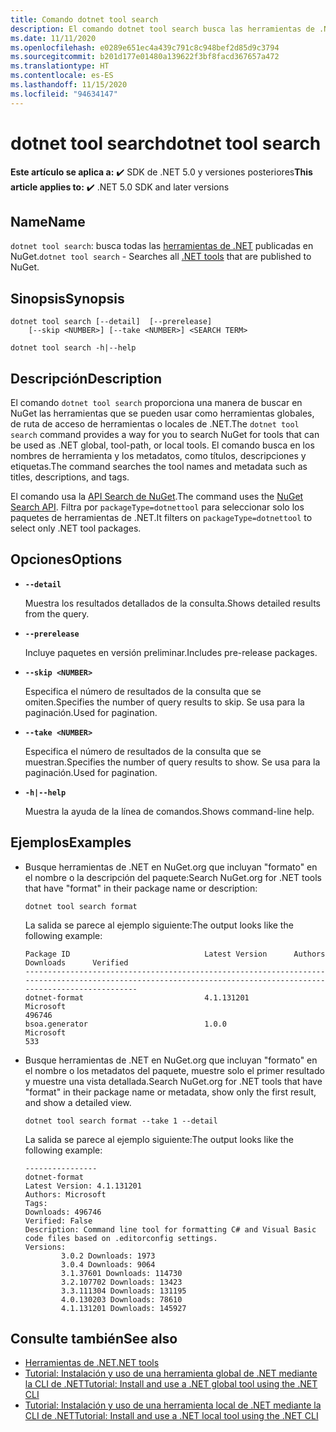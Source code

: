 ```yaml
---
title: Comando dotnet tool search
description: El comando dotnet tool search busca las herramientas de .NET publicadas en NuGet.org.
ms.date: 11/11/2020
ms.openlocfilehash: e0289e651ec4a439c791c8c948bef2d85d9c3794
ms.sourcegitcommit: b201d177e01480a139622f3bf8facd367657a472
ms.translationtype: HT
ms.contentlocale: es-ES
ms.lasthandoff: 11/15/2020
ms.locfileid: "94634147"
---
```

# <a name="dotnet-tool-search"></a><span data-ttu-id="d70e5-103">dotnet tool search</span><span class="sxs-lookup"><span data-stu-id="d70e5-103">dotnet tool search</span></span>

<span data-ttu-id="d70e5-104">**Este artículo se aplica a:** ✔️ SDK de .NET 5.0 y versiones posteriores</span><span class="sxs-lookup"><span data-stu-id="d70e5-104">**This article applies to:** ✔️ .NET 5.0 SDK and later versions</span></span>

## <a name="name"></a><span data-ttu-id="d70e5-105">Name</span><span class="sxs-lookup"><span data-stu-id="d70e5-105">Name</span></span>

<span data-ttu-id="d70e5-106">`dotnet tool search`: busca todas las [herramientas de .NET](global-tools.md) publicadas en NuGet.</span><span class="sxs-lookup"><span data-stu-id="d70e5-106">`dotnet tool search` - Searches all [.NET tools](global-tools.md) that are published to NuGet.</span></span>

## <a name="synopsis"></a><span data-ttu-id="d70e5-107">Sinopsis</span><span class="sxs-lookup"><span data-stu-id="d70e5-107">Synopsis</span></span>

```dotnetcli
dotnet tool search [--detail]  [--prerelease]
    [--skip <NUMBER>] [--take <NUMBER>] <SEARCH TERM>

dotnet tool search -h|--help
```

## <a name="description"></a><span data-ttu-id="d70e5-108">Descripción</span><span class="sxs-lookup"><span data-stu-id="d70e5-108">Description</span></span>

<span data-ttu-id="d70e5-109">El comando `dotnet tool search` proporciona una manera de buscar en NuGet las herramientas que se pueden usar como herramientas globales, de ruta de acceso de herramientas o locales de .NET.</span><span class="sxs-lookup"><span data-stu-id="d70e5-109">The `dotnet tool search` command provides a way for you to search NuGet for tools that can be used as .NET global, tool-path, or local tools.</span></span> <span data-ttu-id="d70e5-110">El comando busca en los nombres de herramienta y los metadatos, como títulos, descripciones y etiquetas.</span><span class="sxs-lookup"><span data-stu-id="d70e5-110">The command searches the tool names and metadata such as titles, descriptions, and tags.</span></span>

<span data-ttu-id="d70e5-111">El comando usa la [API Search de NuGet](/nuget/api/search-query-service-resource#search-for-packages).</span><span class="sxs-lookup"><span data-stu-id="d70e5-111">The command uses the [NuGet Search API](/nuget/api/search-query-service-resource#search-for-packages).</span></span> <span data-ttu-id="d70e5-112">Filtra por `packageType=dotnettool` para seleccionar solo los paquetes de herramientas de .NET.</span><span class="sxs-lookup"><span data-stu-id="d70e5-112">It filters on `packageType=dotnettool` to select only .NET tool packages.</span></span>

## <a name="options"></a><span data-ttu-id="d70e5-113">Opciones</span><span class="sxs-lookup"><span data-stu-id="d70e5-113">Options</span></span>

- **`--detail`**

  <span data-ttu-id="d70e5-114">Muestra los resultados detallados de la consulta.</span><span class="sxs-lookup"><span data-stu-id="d70e5-114">Shows detailed results from the query.</span></span>

- **`--prerelease`**

  <span data-ttu-id="d70e5-115">Incluye paquetes en versión preliminar.</span><span class="sxs-lookup"><span data-stu-id="d70e5-115">Includes pre-release packages.</span></span>

- **`--skip <NUMBER>`**

  <span data-ttu-id="d70e5-116">Especifica el número de resultados de la consulta que se omiten.</span><span class="sxs-lookup"><span data-stu-id="d70e5-116">Specifies the number of query results to skip.</span></span> <span data-ttu-id="d70e5-117">Se usa para la paginación.</span><span class="sxs-lookup"><span data-stu-id="d70e5-117">Used for pagination.</span></span>

- **`--take <NUMBER>`**

  <span data-ttu-id="d70e5-118">Especifica el número de resultados de la consulta que se muestran.</span><span class="sxs-lookup"><span data-stu-id="d70e5-118">Specifies the number of query results to show.</span></span> <span data-ttu-id="d70e5-119">Se usa para la paginación.</span><span class="sxs-lookup"><span data-stu-id="d70e5-119">Used for pagination.</span></span>

- **`-h|--help`**

  <span data-ttu-id="d70e5-120">Muestra la ayuda de la línea de comandos.</span><span class="sxs-lookup"><span data-stu-id="d70e5-120">Shows command-line help.</span></span>

## <a name="examples"></a><span data-ttu-id="d70e5-121">Ejemplos</span><span class="sxs-lookup"><span data-stu-id="d70e5-121">Examples</span></span>

- <span data-ttu-id="d70e5-122">Busque herramientas de .NET en NuGet.org que incluyan "formato" en el nombre o la descripción del paquete:</span><span class="sxs-lookup"><span data-stu-id="d70e5-122">Search NuGet.org for .NET tools that have "format" in their package name or description:</span></span>

  ```dotnetcli
  dotnet tool search format
  ```

  <span data-ttu-id="d70e5-123">La salida se parece al ejemplo siguiente:</span><span class="sxs-lookup"><span data-stu-id="d70e5-123">The output looks like the following example:</span></span>

  ```output
  Package ID                              Latest Version      Authors                                                                     Downloads      Verified
  ---------------------------------------------------------------------------------------------------------------------------------------------------------------
  dotnet-format                           4.1.131201          Microsoft                                                                   496746
  bsoa.generator                          1.0.0               Microsoft                                                                   533
  ```

- <span data-ttu-id="d70e5-124">Busque herramientas de .NET en NuGet.org que incluyan "formato" en el nombre o los metadatos del paquete, muestre solo el primer resultado y muestre una vista detallada.</span><span class="sxs-lookup"><span data-stu-id="d70e5-124">Search NuGet.org for .NET tools that have "format" in their package name or metadata, show only the first result, and show a detailed view.</span></span>

  ```dotnetcli
  dotnet tool search format --take 1 --detail
  ```

  <span data-ttu-id="d70e5-125">La salida se parece al ejemplo siguiente:</span><span class="sxs-lookup"><span data-stu-id="d70e5-125">The output looks like the following example:</span></span>

  ```output
  ----------------
  dotnet-format
  Latest Version: 4.1.131201
  Authors: Microsoft
  Tags:
  Downloads: 496746
  Verified: False
  Description: Command line tool for formatting C# and Visual Basic code files based on .editorconfig settings.
  Versions:
          3.0.2 Downloads: 1973
          3.0.4 Downloads: 9064
          3.1.37601 Downloads: 114730
          3.2.107702 Downloads: 13423
          3.3.111304 Downloads: 131195
          4.0.130203 Downloads: 78610
          4.1.131201 Downloads: 145927
  ```

## <a name="see-also"></a><span data-ttu-id="d70e5-126">Consulte también</span><span class="sxs-lookup"><span data-stu-id="d70e5-126">See also</span></span>

- [<span data-ttu-id="d70e5-127">Herramientas de .NET</span><span class="sxs-lookup"><span data-stu-id="d70e5-127">.NET tools</span></span>](global-tools.md)
- [<span data-ttu-id="d70e5-128">Tutorial: Instalación y uso de una herramienta global de .NET mediante la CLI de .NET</span><span class="sxs-lookup"><span data-stu-id="d70e5-128">Tutorial: Install and use a .NET global tool using the .NET CLI</span></span>](global-tools-how-to-use.md)
- [<span data-ttu-id="d70e5-129">Tutorial: Instalación y uso de una herramienta local de .NET mediante la CLI de .NET</span><span class="sxs-lookup"><span data-stu-id="d70e5-129">Tutorial: Install and use a .NET local tool using the .NET CLI</span></span>](local-tools-how-to-use.md)
